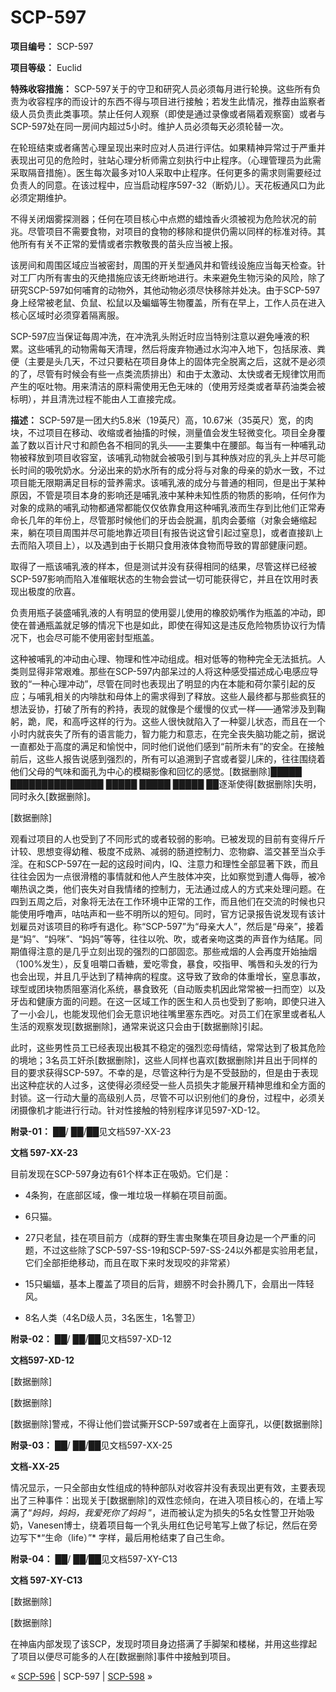 # SCP-597
                        


**项目编号：** SCP-597

**项目等级：** Euclid

**特殊收容措施：** SCP-597关于的守卫和研究人员必须每月进行轮换。这些所有负责为收容程序的而设计的东西不得与项目进行接触；若发生此情况，推荐由监察者级人员负责此类事项。禁止任何人观察（即使是通过录像或者隔着观察窗）或者与SCP-597处在同一房间内超过5小时。维护人员必须每天必须轮替一次。

在轮班结束或者痛苦心理呈现出来时应对人员进行评估。如果精神异常过于严重并表现出可见的危险时，驻站心理分析师需立刻执行中止程序。（心理管理员为此需采取隔音措施）。医生每次最多对10人采取中止程序。任何更多的需求则需要经过负责人的同意。在该过程中，应当启动程序597-32（断奶儿）。天花板通风口为此必须定期维护。

不得关闭烟雾探测器；任何在项目核心中点燃的蜡烛香火须被视为危险状况的前兆。尽管项目不需要食物，对项目的食物的移除和提供仍需以同样的标准对待。其他所有有关不正常的爱情或者宗教敬畏的苗头应当被上报。

该房间和周围区域应当被密封，周围的开关型通风井和管线设施应当每天检查。针对工厂内所有害虫的灭绝措施应该无终断地进行。未来避免生物污染的风险，除了研究SCP-597如何哺育的动物外，其他动物必须尽快移除并处决。由于SCP-597身上经常被老鼠、负鼠、松鼠以及蝙蝠等生物覆盖，所有在早上，工作人员在进入核心区域时必须穿着隔离服。

SCP-597应当保证每周冲洗，在冲洗乳头附近时应当特别注意以避免唾液的积累。这些哺乳的动物需每天清理，然后将废弃物通过水沟冲入地下，包括尿液、粪便（主要是头几天，不过只要粘在项目身体上的固体完全脱离之后，这就不是必须的了，尽管有时候会有些一点类流质排出）和由于太激动、太快或者无规律饮用而产生的呕吐物。用来清洁的原料需使用无色无味的（使用芳烃类或者草药油类会被标明），并且清洗过程不能由人工直接完成。

**描述：** SCP-597是一团大约5.8米（19英尺）高，10.67米（35英尺）宽，的肉块，不过项目在移动、收缩或者抽搐的时候，测量值会发生轻微变化。项目全身覆盖了数以百计尺寸和颜色各不相同的乳头——主要集中在腰部。每当有一种哺乳动物被释放到项目收容室，该哺乳动物就会被吸引到与其种族对应的乳头上并尽可能长时间的吸吮奶水。分泌出来的奶水所有的成分将与对象的母亲的奶水一致，不过项目能无限期满足目标的营养需求。该哺乳液的成分与普通的相同，但是出于某种原因，不管是项目本身的影响还是哺乳液中某种未知性质的物质的影响，任何作为对象的成熟的哺乳动物都通常都能仅仅依靠食用这种哺乳液而生存到比他们正常寿命长几年的年份上，尽管那时候他们的牙齿会脱漏，肌肉会萎缩（对象会蜷缩起来，躺在项目周围并尽可能地靠近项目[有报告说这曾引起过窒息]，或者直接趴上去而陷入项目上），以及遇到由于长期只食用液体食物而导致的胃部健康问题。

取得了一瓶该哺乳液的样本，但是测试并没有获得相同的结果，尽管这样已经被SCP-597影响而陷入准催眠状态的生物会尝试一切可能获得它，并且在饮用时表现出极度的欣喜。

负责用瓶子装盛哺乳液的人有明显的使用婴儿使用的橡胶奶嘴作为瓶盖的冲动，即使在普通瓶盖就足够的情况下也是如此，即使在得知这是违反危险物质协议行为情况下，也会尽可能不使用密封型瓶盖。

这种被哺乳的冲动由心理、物理和性冲动组成。相对低等的物种完全无法抵抗。人类则显得非常艰难。那些在SCP-597内部呆过的人将这种感受描述成心电感应导致的“一种心理冲动”，尽管在同时也表现出了明显的内在本能和荷尔蒙引起的反应；与哺乳相关的内啡肽和母体上的需求得到了释放。这些人最终都与那些疯狂的想法妥协，打破了所有的矜持，表现的就像是个缓慢的仪式一样——通常涉及到鞠躬，跪，爬，和高呼这样的行为。这些人很快就陷入了一种婴儿状态，而且在一个小时内就丧失了所有的语言能力，智力能力和意志，在完全丧失脑功能之前，据说一直都处于高度的满足和愉悦中，同时他们说他们感到“前所未有”的安全。在接触前后，这些人报告说感到强烈的，所有可以追溯到子宫或者婴儿床的，往往围绕着他们父母的气味和面孔为中心的模糊影像和回忆的感觉。[数据删除]█████ ███████████████ █████ █████ █████ ██逐渐使得[数据删除]失明，同时永久[数据删除]。

[数据删除]

观看过项目的人也受到了不同形式的或者较弱的影响。已被发现的目前有变得斤斤计较、思想变得幼稚、极度不成熟、减弱的肠道控制力、恋物癖、滥交甚至当众手淫。在和SCP-597在一起的这段时间内，IQ、注意力和理性全部显著下跌，而且往往会因为一点很滑稽的事情就和他人产生肢体冲突，比如察觉到遭人侮辱，被冷嘲热讽之类，他们丧失对自我情绪的控制力，无法通过成人的方式来处理问题。在四到五周之后，对象将无法在工作环境中正常的工作，而且他们在交流的时候也只能使用呼噜声，咕咕声和一些不明所以的短句。同时，官方记录报告说发现有该计划雇员对该项目的称呼有退化。称“SCP-597”为“母亲大人”，然后是“母亲”，接着是“妈”、“妈咪”、“妈妈”等等，往往以吮、吹，或者亲吻这类的声音作为结尾。同期值得注意的是几乎立刻出现的强烈的口部固恋。那些戒烟的人会再度开始抽烟（100%发生），反复咀嚼口香糖，爱吃零食，暴食，咬指甲、嘴唇和头发的行为也会出现，并且几乎达到了精神病的程度。这导致了致命的体重增长，窒息事故，球型或团块物质阻塞消化系统，暴食致死（自动贩卖机因此常常被一扫而空）以及牙齿和健康方面的问题。在这一区域工作的医生和人员也受到了影响，即使只进入了一小会儿，也能发现他们会无意识地往嘴里塞东西吃。对员工们在家里或者私人生活的观察发现[数据删除]，通常来说这只会由于[数据删除]引起。

此时，这些男性员工已经表现出极其不稳定的强烈恋母情结，常常达到了极其危险的境地；3名员工奸杀[数据删除]，这些人同样也喜欢[数据删除]并且出于同样的目的要求获得SCP-597。不幸的是，尽管这种行为是不受鼓励的，但是由于表现出这种症状的人过多，这使得必须经受一些人员损失才能展开精神思维和全方面的封锁。这一行动大量的高级别人员，尽管不可以识别他们的身份，过程中，必须关闭摄像机才能进行行动。针对性接触的特别程序详见597-XD-12。

**附录-01：** ██/ ██/██见文档597-XX-23

**文档 597-XX-23** 

目前发现在SCP-597身边有61个样本正在吸奶。它们是：

- 4条狗，在底部区域，像一堆垃圾一样躺在项目前面。

- 6只猫。

- 27只老鼠，挂在项目前方（成群的野生害虫聚集在项目身边是一个严重的问题，不过这些除了SCP-597-SS-19和SCP-597-SS-24以外都是实验用老鼠，它们全部拒绝移动，而且在取下来时发现咬的非常紧）

- 15只蝙蝠，基本上覆盖了项目的后背，翅膀不时会扑腾几下，会扇出一阵轻风。

- 8名人类（4名D级人员，3名医生，1名警卫）

**附录-02：** ██/ ██/██见文档597-XD-12

**文档597-XD-12** 

[数据删除]

[数据删除]

[数据删除]警戒，不得让他们尝试撕开SCP-597或者在上面穿孔，以便[数据删除]

**附录-03：** ██/ ██/██见文档597-XX-25

**文档-XX-25** 

情况显示，一只全部由女性组成的特种部队对收容并没有表现出更有效，主要表现出了三种事件：出现关于[数据删除]的双性恋倾向，在进入项目核心的，在墙上写满了“*妈妈，妈妈，我爱死你了妈妈* ”，进而被认定为损失的5名女性警卫开始吸奶，Vanesen博士，绕着项目每一个乳头用红色记号笔写上做了标记，然后在旁边写下*“生命（life）”* 字样，最后用枪结束了自己生命。

**附录-04：** ██/ ██/██见文档597-XY-C13

**文档 597-XY-C13** 

[数据删除]

[数据删除]

在神庙内部发现了该SCP，发现时项目身边搭满了手脚架和楼梯，并用这些撑起了项目以便尽可能多的人在[数据删除]事件中接触到项目。



« [SCP-596](/scp-596) | SCP-597 | [SCP-598](/scp-598) »





                    